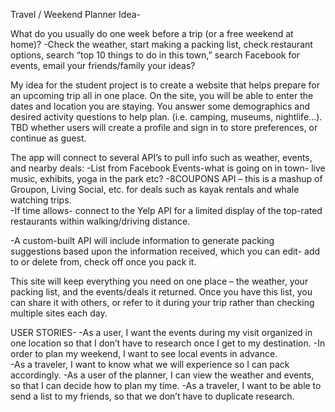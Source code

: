 Travel / Weekend Planner Idea-  

What do you usually do one week before a trip (or a free weekend at home)? -Check the weather, start making a packing list, check restaurant options, search “top 10 things to do in this town,” search Facebook for events, email your friends/family your ideas?

My idea for the student project is to create a website that helps prepare for an upcoming trip all in one place.  On the site, you will be able to enter the dates and location you are staying.  You answer some demographics and desired activity questions to help plan.  (i.e. camping, museums, nightlife…). TBD whether users will create a profile and sign in to store preferences, or continue as guest.  

The app will connect to several API’s to pull info such as weather, events, and nearby deals:
-List from Facebook Events-what is going on in town- live music, exhibits, yoga in the park etc? 
-8COUPONS API – this is a mashup of Groupon, Living Social, etc. for deals such as kayak rentals and whale watching trips.  
-If time allows- connect to the Yelp API for a limited display of the top-rated restaurants within walking/driving distance. 

-A custom-built API will include information to generate packing suggestions based upon the information received, which you can edit- add to or delete from, check off once you pack it. 

This site will keep everything you need on one place – the weather, your packing list, and the events/deals it returned.  Once you have this list, you can share it with others, or refer to it during your trip rather than checking multiple sites each day.  




USER STORIES- 
-As a user, I want the events during my visit organized in one location so that I don’t have to research once I get to my destination. 
-In order to plan my weekend, I want to see local events in advance.  
-As a traveler, I want to know what we will experience so I can pack accordingly.
-As a user of the planner, I can view the weather and events, so that I can decide how to plan my time. 
-As a traveler, I want to be able to send a list to my friends, so that we don’t have to duplicate research. 
